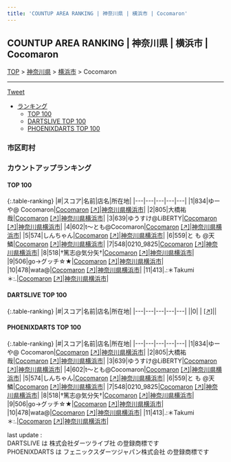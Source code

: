 ```yaml
---
title: 'COUNTUP AREA RANKING | 神奈川県 | 横浜市 | Cocomaron'
---
```

## COUNTUP AREA RANKING | 神奈川県 | 横浜市 | Cocomaron

[TOP](/darts/rank/) > [神奈川県](/darts/rank/神奈川県/) > [横浜市](/darts/rank/神奈川県/横浜市/) > Cocomaron

___

<a href="https://twitter.com/share?ref_src=twsrc%5Etfw" data-text="COUNTUP AREA RANKING | 神奈川県横浜市Cocomaron" class="twitter-share-button" data-hashtags="DARTSLIVE,PHOENIXDARTS,darts,ダーツ" data-show-count="false">Tweet</a>

* [ランキング](#カウントアップランキング)
    * [TOP 100](#top-100)
    * [DARTSLIVE TOP 100](#dartslive-top-100)
    * [PHOENIXDARTS TOP 100](#phoenixdarts-top-100)

### 市区町村

<ul>

</ul>

### カウントアップランキング

#### TOP 100



{:.table-ranking}
|#|スコア|名前|店名|所在地|
|---|---|---|---|---|
|1|834|<span class="rank-name-pd">ゆーや@ Cocomaron</span>|<a href="/darts/rank/shops/91157.html">Cocomaron</a> <a href="https://vs.phoenixdarts.com/jp/shop/shopDetailInfo/s_91157?s_seq=91157">[↗]</a>|<a href="/darts/rank/神奈川県/横浜市">神奈川県横浜市</a>|
|2|805|<span class="rank-name-pd">大橋祐哉</span>|<a href="/darts/rank/shops/91157.html">Cocomaron</a> <a href="https://vs.phoenixdarts.com/jp/shop/shopDetailInfo/s_91157?s_seq=91157">[↗]</a>|<a href="/darts/rank/神奈川県/横浜市">神奈川県横浜市</a>|
|3|639|<span class="rank-name-pd">ゆうすけ@LiBERTY</span>|<a href="/darts/rank/shops/91157.html">Cocomaron</a> <a href="https://vs.phoenixdarts.com/jp/shop/shopDetailInfo/s_91157?s_seq=91157">[↗]</a>|<a href="/darts/rank/神奈川県/横浜市">神奈川県横浜市</a>|
|4|602|<span class="rank-name-pd">t～とも@Cocomaron</span>|<a href="/darts/rank/shops/91157.html">Cocomaron</a> <a href="https://vs.phoenixdarts.com/jp/shop/shopDetailInfo/s_91157?s_seq=91157">[↗]</a>|<a href="/darts/rank/神奈川県/横浜市">神奈川県横浜市</a>|
|5|574|<span class="rank-name-pd">しんちゃん</span>|<a href="/darts/rank/shops/91157.html">Cocomaron</a> <a href="https://vs.phoenixdarts.com/jp/shop/shopDetailInfo/s_91157?s_seq=91157">[↗]</a>|<a href="/darts/rank/神奈川県/横浜市">神奈川県横浜市</a>|
|6|559|<span class="rank-name-pd">と も @天鱗</span>|<a href="/darts/rank/shops/91157.html">Cocomaron</a> <a href="https://vs.phoenixdarts.com/jp/shop/shopDetailInfo/s_91157?s_seq=91157">[↗]</a>|<a href="/darts/rank/神奈川県/横浜市">神奈川県横浜市</a>|
|7|548|<span class="rank-name-pd">0210_9825</span>|<a href="/darts/rank/shops/91157.html">Cocomaron</a> <a href="https://vs.phoenixdarts.com/jp/shop/shopDetailInfo/s_91157?s_seq=91157">[↗]</a>|<a href="/darts/rank/神奈川県/横浜市">神奈川県横浜市</a>|
|8|518|<span class="rank-name-pd">†篤志@気分矢†</span>|<a href="/darts/rank/shops/91157.html">Cocomaron</a> <a href="https://vs.phoenixdarts.com/jp/shop/shopDetailInfo/s_91157?s_seq=91157">[↗]</a>|<a href="/darts/rank/神奈川県/横浜市">神奈川県横浜市</a>|
|9|506|<span class="rank-name-pd">go→グッチ☆★</span>|<a href="/darts/rank/shops/91157.html">Cocomaron</a> <a href="https://vs.phoenixdarts.com/jp/shop/shopDetailInfo/s_91157?s_seq=91157">[↗]</a>|<a href="/darts/rank/神奈川県/横浜市">神奈川県横浜市</a>|
|10|478|<span class="rank-name-pd">wata@</span>|<a href="/darts/rank/shops/91157.html">Cocomaron</a> <a href="https://vs.phoenixdarts.com/jp/shop/shopDetailInfo/s_91157?s_seq=91157">[↗]</a>|<a href="/darts/rank/神奈川県/横浜市">神奈川県横浜市</a>|
|11|413|<span class="rank-name-pd">.:＊Takumi＊:.</span>|<a href="/darts/rank/shops/91157.html">Cocomaron</a> <a href="https://vs.phoenixdarts.com/jp/shop/shopDetailInfo/s_91157?s_seq=91157">[↗]</a>|<a href="/darts/rank/神奈川県/横浜市">神奈川県横浜市</a>|


#### DARTSLIVE TOP 100



{:.table-ranking}
|#|スコア|名前|店名|所在地|
|---|---|---|---|---|
||0|<span class="rank-name-dl"> </span>|<a href="/darts/rank/shops/.html"></a> <a href="">[↗]</a>|<a href="/darts/rank//"></a>|


#### PHOENIXDARTS TOP 100



{:.table-ranking}
|#|スコア|名前|店名|所在地|
|---|---|---|---|---|
|1|834|<span class="rank-name-pd">ゆーや@ Cocomaron</span>|<a href="/darts/rank/shops/91157.html">Cocomaron</a> <a href="https://vs.phoenixdarts.com/jp/shop/shopDetailInfo/s_91157?s_seq=91157">[↗]</a>|<a href="/darts/rank/神奈川県/横浜市">神奈川県横浜市</a>|
|2|805|<span class="rank-name-pd">大橋祐哉</span>|<a href="/darts/rank/shops/91157.html">Cocomaron</a> <a href="https://vs.phoenixdarts.com/jp/shop/shopDetailInfo/s_91157?s_seq=91157">[↗]</a>|<a href="/darts/rank/神奈川県/横浜市">神奈川県横浜市</a>|
|3|639|<span class="rank-name-pd">ゆうすけ@LiBERTY</span>|<a href="/darts/rank/shops/91157.html">Cocomaron</a> <a href="https://vs.phoenixdarts.com/jp/shop/shopDetailInfo/s_91157?s_seq=91157">[↗]</a>|<a href="/darts/rank/神奈川県/横浜市">神奈川県横浜市</a>|
|4|602|<span class="rank-name-pd">t～とも@Cocomaron</span>|<a href="/darts/rank/shops/91157.html">Cocomaron</a> <a href="https://vs.phoenixdarts.com/jp/shop/shopDetailInfo/s_91157?s_seq=91157">[↗]</a>|<a href="/darts/rank/神奈川県/横浜市">神奈川県横浜市</a>|
|5|574|<span class="rank-name-pd">しんちゃん</span>|<a href="/darts/rank/shops/91157.html">Cocomaron</a> <a href="https://vs.phoenixdarts.com/jp/shop/shopDetailInfo/s_91157?s_seq=91157">[↗]</a>|<a href="/darts/rank/神奈川県/横浜市">神奈川県横浜市</a>|
|6|559|<span class="rank-name-pd">と も @天鱗</span>|<a href="/darts/rank/shops/91157.html">Cocomaron</a> <a href="https://vs.phoenixdarts.com/jp/shop/shopDetailInfo/s_91157?s_seq=91157">[↗]</a>|<a href="/darts/rank/神奈川県/横浜市">神奈川県横浜市</a>|
|7|548|<span class="rank-name-pd">0210_9825</span>|<a href="/darts/rank/shops/91157.html">Cocomaron</a> <a href="https://vs.phoenixdarts.com/jp/shop/shopDetailInfo/s_91157?s_seq=91157">[↗]</a>|<a href="/darts/rank/神奈川県/横浜市">神奈川県横浜市</a>|
|8|518|<span class="rank-name-pd">†篤志@気分矢†</span>|<a href="/darts/rank/shops/91157.html">Cocomaron</a> <a href="https://vs.phoenixdarts.com/jp/shop/shopDetailInfo/s_91157?s_seq=91157">[↗]</a>|<a href="/darts/rank/神奈川県/横浜市">神奈川県横浜市</a>|
|9|506|<span class="rank-name-pd">go→グッチ☆★</span>|<a href="/darts/rank/shops/91157.html">Cocomaron</a> <a href="https://vs.phoenixdarts.com/jp/shop/shopDetailInfo/s_91157?s_seq=91157">[↗]</a>|<a href="/darts/rank/神奈川県/横浜市">神奈川県横浜市</a>|
|10|478|<span class="rank-name-pd">wata@</span>|<a href="/darts/rank/shops/91157.html">Cocomaron</a> <a href="https://vs.phoenixdarts.com/jp/shop/shopDetailInfo/s_91157?s_seq=91157">[↗]</a>|<a href="/darts/rank/神奈川県/横浜市">神奈川県横浜市</a>|
|11|413|<span class="rank-name-pd">.:＊Takumi＊:.</span>|<a href="/darts/rank/shops/91157.html">Cocomaron</a> <a href="https://vs.phoenixdarts.com/jp/shop/shopDetailInfo/s_91157?s_seq=91157">[↗]</a>|<a href="/darts/rank/神奈川県/横浜市">神奈川県横浜市</a>|


<div class="footer border-top border-gray-light mt-5 pt-3 text-right text-gray">
    last update : <span style="font-weight: italic" id="foot_last_modified"></span><br />
    DARTSLIVE は 株式会社ダーツライブ社 の登録商標です<br />
    PHOENIXDARTS は フェニックスダーツジャパン株式会社 の登録商標です<br />
</div>

<script src="https://cdnjs.cloudflare.com/ajax/libs/jquery.tablesorter/2.31.3/js/jquery.tablesorter.min.js" integrity="sha512-qzgd5cYSZcosqpzpn7zF2ZId8f/8CHmFKZ8j7mU4OUXTNRd5g+ZHBPsgKEwoqxCtdQvExE5LprwwPAgoicguNg==" crossorigin="anonymous" referrerpolicy="no-referrer"></script>
<link rel="stylesheet" href="https://cdnjs.cloudflare.com/ajax/libs/jquery.tablesorter/2.31.3/css/theme.default.min.css" integrity="sha512-wghhOJkjQX0Lh3NSWvNKeZ0ZpNn+SPVXX1Qyc9OCaogADktxrBiBdKGDoqVUOyhStvMBmJQ8ZdMHiR3wuEq8+w==" crossorigin="anonymous" referrerpolicy="no-referrer" />
<script>
$(function() {
    $(".table-ranking").tablesorter({sortList:[[0, 0]]});
    $("#foot_last_modified").text(formatDate(new Date(document.lastModified), 'yyyy-MM-dd HH:mm:ss'));
});
</script>

<script async src="https://platform.twitter.com/widgets.js" charset="utf-8"></script>